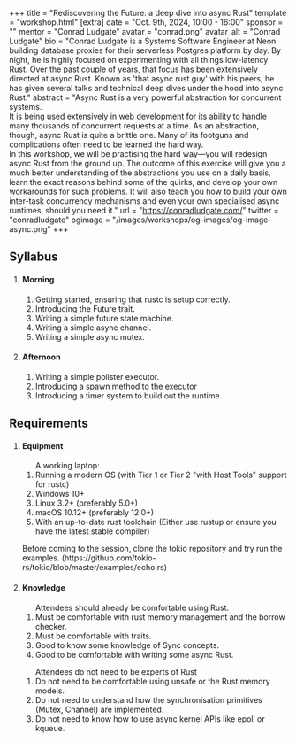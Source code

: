 +++
title = "Rediscovering the Future: a deep dive into async Rust"
template = "workshop.html"
[extra]
  date = "Oct. 9th, 2024, 10:00 - 16:00"
  sponsor = ""
  mentor = "Conrad Ludgate"
  avatar = "conrad.png"
  avatar_alt = "Conrad Ludgate"
  bio = "Conrad Ludgate is a Systems Software Engineer at Neon building database proxies for their serverless Postgres platform by day. By night, he is highly focused on experimenting with all things low-latency Rust. Over the past couple of years, that focus has been extensively directed at async Rust. Known as 'that async rust guy' with his peers, he has given several talks and technical deep dives under the hood into async Rust."
  abstract = "Async Rust is a very powerful abstraction for concurrent systems. <br>It is being used extensively in web development for its ability to handle many thousands of concurrent requests at a time. As an abstraction, though, async Rust is quite a brittle one. Many of its footguns and complications often need to be learned the hard way. <br>In this workshop, we will be practising the hard way—you will redesign async Rust from the ground up. The outcome of this exercise will give you a much better understanding of the abstractions you use on a daily basis, learn the exact reasons behind some of the quirks, and develop your own workarounds for such problems. It will also teach you how to build your own inter-task concurrency mechanisms and even your own specialised async runtimes, should you need it."
  url = "https://conradludgate.com/"
  twitter = "conradludgate"
  ogimage = "/images/workshops/og-images/og-image-async.png"
+++

<div class="syllabus mb-10">
  <h2 class="my-7">Syllabus</h2>
  <ol>
   <li class="mb-7 border">
      <h4 class="p-4 border-b">Morning</h4>
      <div class="p-4 mw-80">
        <p>
        <ol>
          <li>Getting started, ensuring that rustc is setup correctly.</li>
          <li>Introducing the Future trait.</li>
          <li>Writing a simple future state machine.</li>
          <li>Writing a simple async channel.</li>
          <li>Writing a simple async mutex.</li>
        </ol>
        </p>
      </div>
    </li>
    <li class="mb-7 border">
      <h4 class="p-4 border-b">Afternoon</h4>
      <div class="p-4 mw-80">
        <p>
        <ol>
          <li>Writing a simple pollster executor.</li>
          <li>Introducing a spawn method to the executor</li>
          <li>Introducing a timer system to build out the runtime.</li>
        </ol>
        </p>
      </div>
    </li>
  </ol>
</div>
<div class="requirements mb-10">
  <h2 class="my-7">Requirements</h2>
  <ol>
    <li><h4 class="p-4">Equipment</h4>
    <div class="p-4 mw-80">
      <p>
      <ol>A working laptop:
        <li>Running a modern OS (with Tier 1 or Tier 2 "with Host Tools" support for rustc)</li>
        <li>Windows 10+</li>
        <li>Linux 3.2+ (preferably 5.0+)</li>
        <li>macOS 10.12+ (preferably 12.0+)</li>
        <li>With an up-to-date rust toolchain (Either use rustup or ensure you have the latest stable compiler)</li>
      </ol>
        <p>Before coming to the session, clone the tokio repository and try run the examples. (https://github.com/tokio-rs/tokio/blob/master/examples/echo.rs)</p>
      </p>
    </div>
    </li>
    <li><h4 class="p-4">Knowledge</h4>
    <div class="p-4 mw-80">
      <p>
      <ol>Attendees should already be comfortable using Rust.
        <li>Must be comfortable with rust memory management and the borrow checker.</li>
        <li>Must be comfortable with traits.</li>
        <li>Good to know some knowledge of Sync concepts.</li>
        <li>Good to be comfortable with writing some async Rust.</li>
      </ol>
      <ol>Attendees do not need to be experts of Rust
        <li>Do not need to be comfortable using unsafe or the Rust memory models.</li>
        <li>Do not need to understand how the synchronisation primitives (Mutex, Channel) are implemented.</li>
        <li>Do not need to know how to use async kernel APIs like epoll or kqueue.</li>
      </ol>
      </p>
    </div>
    </li>
</div>
      
